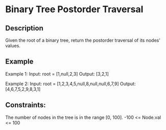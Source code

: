 #  Binary Tree Postorder Traversal
## Description

Given the root of a binary tree, return the postorder traversal of its nodes' values.

## Example
Example 1:
Input: root = [1,null,2,3]
Output: [3,2,1]

Example 2:
Input: root = [1,2,3,4,5,null,8,null,null,6,7,9]
Output: [4,6,7,5,2,9,8,3,1]

## Constraints:
The number of nodes in the tree is in the range [0, 100].
-100 <= Node.val <= 100